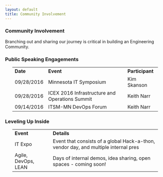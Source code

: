 ```yaml
---
layout: default
title: Community Involvement
---
```


<div class="home">
  <h3>
    <a class="post-link" href="/community" STYLE="text-decoration: none">Community Involvement</a>
  </h3> 
  <p class="intro">Branching out and sharing our journey is critical in building an Engineering Community.</p>
  <h3>
    <a class="post-link" href="/community" STYLE="text-decoration: none">Public Speaking Engagements</a>
  </h3> 
  <ul>
    <table border="0">
      <tr>
        <td><b>Date</b></td>
        <td><b>Event</b></td>
        <td><b>Participant</b></td>
      </tr>
      <tr>
        <td>09/28/2016</td>
        <td>Minnesota IT Symposium</td>
        <td>Kim Skanson</td>
      </tr>
      <tr>
        <td>09/28/2016</td>
        <td>ICEX 2016 Infrastructure and Operations Summit</td>
        <td>Keith Narr</td>
      </tr>
      <tr>
        <td>09/14/2016</td>
        <td>ITSM-MN DevOps Forum</td>
        <td>Keith Narr</td>
      </tr>
    </table>
  </ul>
  <h3>
    <a class="post-link" href="/community" STYLE="text-decoration: none">Leveling Up Inside</a>
  </h3> 
  <ul>
    <table border="0">
      <tr>
        <td><b>Event</b></td>
        <td><b>Details</b></td>
      </tr>
      <tr>
        <td>IT Expo</td>
        <td>Event that consists of a global Hack-a-thon, vendor day, and multiple internal pres</td>
      </tr>
      <tr>
        <td>Agile, DevOps, LEAN</td>
        <td>Days of internal demos, idea sharing, open spaces - coming soon!</td>
      </tr>
    </table>
  </ul>
</div>
